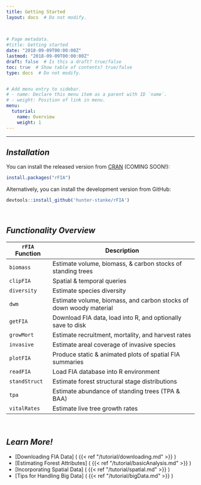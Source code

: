 ```yaml
---
title: Getting Started
layout: docs  # Do not modify.

  
  
# Page metadata.
#title: Getting started
date: "2018-09-09T00:00:00Z"
lastmod: "2018-09-09T00:00:00Z"
draft: false  # Is this a draft? true/false
toc: true  # Show table of contents? true/false
type: docs  # Do not modify.


# Add menu entry to sidebar.
# - name: Declare this menu item as a parent with ID `name`.
# - weight: Position of link in menu.
menu:
  tutorial:
    name: Overview
    weight: 1
---
```


___

## _**Installation**_

You can install the released version from <a href="https://CRAN.R-project.org" target="_blank">CRAN</a> (COMING SOON!):

``` r
install.packages("rFIA")
```

Alternatively, you can install the development version from GitHub:
```r
devtools::install_github('hunter-stanke/rFIA')
```

<br>

## _**Functionality Overview**_

|`rFIA` Function  | Description                                                          |
|---------------- |----------------------------------------------------------------------|
|`biomass`        | Estimate volume, biomass, & carbon stocks of standing trees          |
|`clipFIA`        | Spatial & temporal queries                                           |
|`diversity`      | Estimate species diversity                                           |
|`dwm`            | Estimate volume, biomass, and carbon stocks of down woody material   |
|`getFIA`         | Download FIA data, load into R, and optionally save to disk      |
|`growMort`       | Estimate recruitment, mortality, and harvest rates                   |
|`invasive`       | Estimate areal coverage of invasive species                          |
|`plotFIA`        | Produce static & animated plots of spatial FIA summaries             |
|`readFIA`        | Load FIA database into R environment                                 |
|`standStruct`    | Estimate forest structural stage distributions                       |
|`tpa`            | Estimate abundance of standing trees (TPA & BAA)                     |
|`vitalRates`     | Estimate live tree growth rates                                      |

<br>

## _**Learn More!**_
- [Downloading FIA Data] ( {{< ref "/tutorial/downloading.md" >}} )
- [Estimating Forest Attributes] ( {{< ref "/tutorial/basicAnalysis.md" >}} )
- [Incorporating Spatial Data] ( {{< ref "/tutorial/spatial.md" >}} )
- [Tips for Handling Big Data] ( {{< ref "/tutorial/bigData.md" >}} )